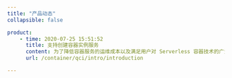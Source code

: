 ```yaml
---
title: "产品动态"
collapsible: false

product:
    - time: 2020-07-25 15:51:52
      title: 支持创建容器实例服务
      content: 为了降低容器服务的运维成本以及满足用户对 Serverless 容器技术的广泛需求，容器实例服务集成了云平台云服务器，存储以及网络等资源，提供了一套自动化的容器运行环境。
      url: /container/qci/intro/introduction

---
```


<!-- 设置上述参数可生成产品动态页  -->
